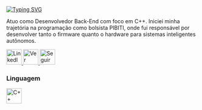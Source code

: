 <p align="left">
  <a href="https://git.io/typing-svg">
    <img src="https://readme-typing-svg.vercel.app/?font=JetBrains+Mono&size=28&pause=1000&color=000080&left=true&width=800&lines=Jean+Vitor+%7C+Desenvolvedor+Back-End" alt="Typing SVG" />
  </a>
</p>

<p align="left">
Atuo como Desenvolvedor Back-End com foco em C++. Iniciei minha trajetória na programação como bolsista PIBITI, onde fui responsável por desenvolver tanto o firmware quanto o hardware para sistemas inteligentes autônomos.
</p>

<p align="left">
  <a href="https://www.linkedin.com/in/devjeanvitor/" target="_blank">
    <img
      height="40"
      alt="LinkedIn"
      title="Conecte-se comigo no LinkedIn"
      src="https://github.com/user-attachments/assets/ddcf07cd-9ed7-4545-b95a-d061371183be"
    />
  </a>

  <a href="https://github.com/DevJeanVitor" target="_blank">
    <img
      height="40"
      alt="Ver Perfil no GitHub"
      title="Ver Perfil no GitHub"
      src="https://github.com/user-attachments/assets/0ad6b5d1-e0cf-499e-b9cc-28161dd2509d"
    />
  </a>
  
  <a href="https://github.com/DevJeanVitor?tab=followers" target="_blank">
    <img
      height="40"
      alt="Seguir no GitHub"
      title="Me siga no GitHub"
      src="https://github.com/user-attachments/assets/37cfd868-46fd-4bda-8eed-9360d4aff92a"
    />
  </a>
</p>

### Linguagem

<p align="left">
  <img
    align="left"
    alt="C++"
    title="C++"
    height="40"
    style="padding-right: 10px;"
    src="https://github.com/user-attachments/assets/3778fd7d-217f-4af8-b5a7-63095a74af26"
  />
  <br/>
</p>

<br>

<p align="center">
</p>
